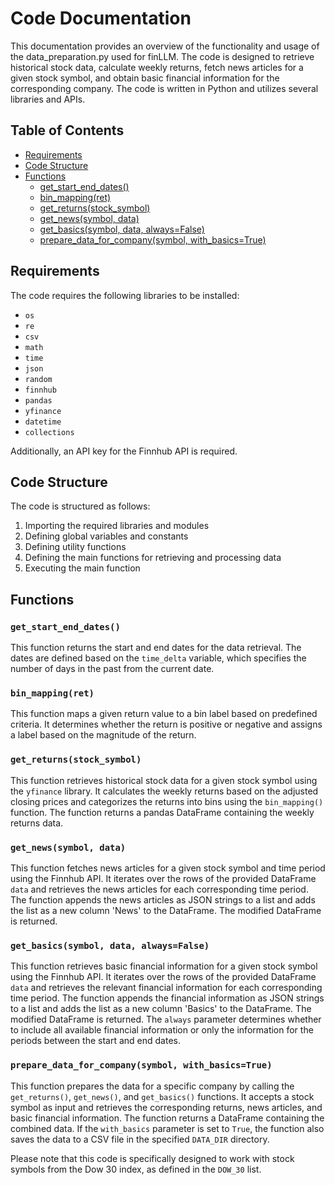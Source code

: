 # Code Documentation

This documentation provides an overview of the functionality and usage of the data_preparation.py used for finLLM. The code is designed to retrieve historical stock data, calculate weekly returns, fetch news articles for a given stock symbol, and obtain basic financial information for the corresponding company. The code is written in Python and utilizes several libraries and APIs.

## Table of Contents

- [Requirements](#requirements)
- [Code Structure](#code-structure)
- [Functions](#functions)
  - [get_start_end_dates()](#get_start_end_dates)
  - [bin_mapping(ret)](#bin_mapping)
  - [get_returns(stock_symbol)](#get_returns)
  - [get_news(symbol, data)](#get_news)
  - [get_basics(symbol, data, always=False)](#get_basics)
  - [prepare_data_for_company(symbol, with_basics=True)](#prepare_data_for_company)

## Requirements<a name="requirements"></a>

The code requires the following libraries to be installed:

- `os`
- `re`
- `csv`
- `math`
- `time`
- `json`
- `random`
- `finnhub`
- `pandas`
- `yfinance`
- `datetime`
- `collections`

Additionally, an API key for the Finnhub API is required.

## Code Structure<a name="code-structure"></a>

The code is structured as follows:

1. Importing the required libraries and modules
2. Defining global variables and constants
3. Defining utility functions
4. Defining the main functions for retrieving and processing data
5. Executing the main function

## Functions<a name="functions"></a>

### `get_start_end_dates()`<a name="get_start_end_dates"></a>

This function returns the start and end dates for the data retrieval. The dates are defined based on the `time_delta` variable, which specifies the number of days in the past from the current date.

### `bin_mapping(ret)`<a name="bin_mapping"></a>

This function maps a given return value to a bin label based on predefined criteria. It determines whether the return is positive or negative and assigns a label based on the magnitude of the return.

### `get_returns(stock_symbol)`<a name="get_returns"></a>

This function retrieves historical stock data for a given stock symbol using the `yfinance` library. It calculates the weekly returns based on the adjusted closing prices and categorizes the returns into bins using the `bin_mapping()` function. The function returns a pandas DataFrame containing the weekly returns data.

### `get_news(symbol, data)`<a name="get_news"></a>

This function fetches news articles for a given stock symbol and time period using the Finnhub API. It iterates over the rows of the provided DataFrame `data` and retrieves the news articles for each corresponding time period. The function appends the news articles as JSON strings to a list and adds the list as a new column 'News' to the DataFrame. The modified DataFrame is returned.

### `get_basics(symbol, data, always=False)`<a name="get_basics"></a>

This function retrieves basic financial information for a given stock symbol using the Finnhub API. It iterates over the rows of the provided DataFrame `data` and retrieves the relevant financial information for each corresponding time period. The function appends the financial information as JSON strings to a list and adds the list as a new column 'Basics' to the DataFrame. The modified DataFrame is returned. The `always` parameter determines whether to include all available financial information or only the information for the periods between the start and end dates.

### `prepare_data_for_company(symbol, with_basics=True)`<a name="prepare_data_for_company"></a>

This function prepares the data for a specific company by calling the `get_returns()`, `get_news()`, and `get_basics()` functions. It accepts a stock symbol as input and retrieves the corresponding returns, news articles, and basic financial information. The function returns a DataFrame containing the combined data. If the `with_basics` parameter is set to `True`, the function also saves the data to a CSV file in the specified `DATA_DIR` directory.

Please note that this code is specifically designed to work with stock symbols from the Dow 30 index, as defined in the `DOW_30` list.
